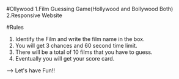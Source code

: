 #Ollywood
1.Film Guessing Game(Hollywood and Bollywood Both)
2.Responsive Website

#Rules
1. Identify the Film and write the film name in the box.
2. You will get 3 chances and 60 second time limit.
3. There will be a total of 10 films that you have to guess.
4. Eventually you will get your score card.

--> Let's have Fun!!

